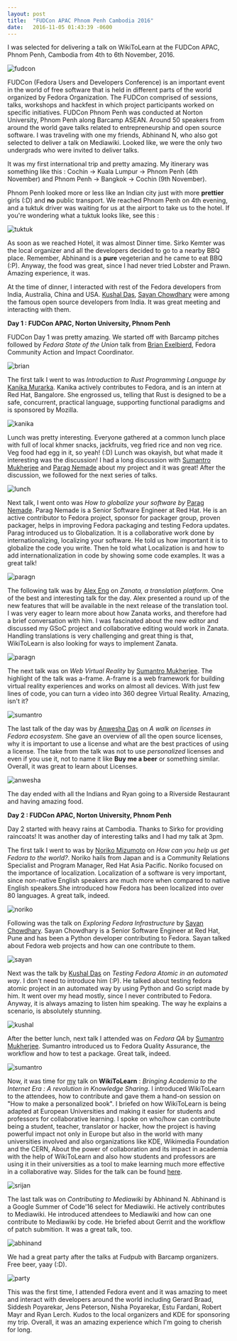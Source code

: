 ```yaml
---
layout: post
title:  "FUDCon APAC Phnom Penh Cambodia 2016"
date:   2016-11-05 01:43:39 -0600
---
```


I was selected for delivering a talk on WikiToLearn at the FUDCon APAC, Phnom Penh, Cambodia from 4th to 6th November, 2016.

<div class="image-wrap">
<div class="image-block">
    <img src="/images/fudcon.png" alt="fudcon">
</div>
</div>

FUDCon (Fedora Users and Developers Conference) is an important event in the world of free software that is held in different parts of the world organized by Fedora Organization. The FUDCon comprised of sessions, talks, workshops and hackfest in which project participants worked on specific initiatives. FUDCon Phnom Penh was conducted at Norton University, Phnom Penh along Barcamp ASEAN. Around 50 speakers from around the world gave talks related to entrepreneurship and open source software. I was traveling with one my friends, Abhinand N, who also got selected to deliver a talk on Mediawiki. Looked like, we were the only two undergrads who were invited to deliver talks.

It was my first international trip and pretty amazing. My itinerary was something like this : Cochin -> Kuala Lumpur -> Phnom Penh (4th November) and Phnom Penh -> Bangkok -> Cochin (9th November).

Phnom Penh looked more or less like an Indian city just with more **prettier** girls (:D) and **no** public transport. We reached Phnom Penh on 4th evening, and a tuktuk driver was waiting for us at the airport to take us to the hotel. If you're wondering what a tuktuk looks like, see this :

<div class="image-wrap">
<div class="image-block">
    <img src="/images/tuk-tuk.jpeg" alt="tuktuk">
</div>
</div>

As soon as we reached Hotel, it was almost Dinner time. Sirko Kemter was the local organizer and all the developers decided to go to a nearby BBQ place. Remember, Abhinand is a **pure** vegeterian and he came to eat BBQ (:P). Anyway, the food was great, since I had never tried Lobster and Prawn. Amazing experience, it was.

At the time of dinner, I interacted with rest of the Fedora developers from India, Australia, China and USA. [Kushal Das](https://kushaldas.in/), [Sayan Chowdhary](http://sayanchowdhury.com/) were among the famous open source developers from India. It was great meeting and interacting with them.

**Day 1 : FUDCon APAC, Norton University, Phnom Penh**

FUDCon Day 1 was pretty amazing. We started off with Barcamp pitches followed by *Fedora State of the Union* talk from [Brian Exelbierd](https://fedoraproject.org/wiki/User:Bex), Fedora Community Action and Impact Coordinator.

<div class="image-wrap">
<div class="image-block">
    <img src="/images/brian.jpg" alt="brian">
</div>
</div>

The first talk I went to was *Introduction to Rust Programming Language by* [Kanika Murarka](https://twitter.com/a2batic). Kanika actively contributes to Fedora, and is an intern at Red Hat, Bangalore. She engrossed us, telling that Rust is designed to be a safe, concurrent, practical language, supporting functional paradigms and is sponsored by Mozilla.

<div class="image-wrap">
<div class="image-block">
    <img src="/images/kanika.jpg" alt="kanika">
</div>
</div>

Lunch was pretty interesting. Everyone gathered at a common lunch place with full of local khmer snacks, jackfruits, veg fried rice and non veg rice. Veg food had egg in it, so yeah! (:D) Lunch was okayish, but what made it interesting was the discussion! I had a long discussion with [Sumantro Mukherjee](http://sumantrom.blogspot.com) and [Parag Nemade](https://fedoraproject.org/wiki/User:Pnemade) about my project and it was great! After the discussion, we followed for the next series of talks.

<div class="image-wrap">
<div class="image-block">
    <img src="/images/lunch.png" alt="lunch">
</div>
</div>

Next talk, I went onto was *How to globalize your software by* [Parag Nemade](https://fedoraproject.org/wiki/User:Pnemade). Parag Nemade is a Senior Software Engineer at Red Hat. He is an active contributor to Fedora project, sponsor for packager group, proven packager, helps in improving Fedora packaging and testing Fedora updates. Parag introduced us to Globalization. It is a collaborative work done by internationalizing, localizing your software. He told us how important it is to globalize the code you write. Then he told what Localization is and how to add internationalization in code by showing some code examples. It was a great talk!

<div class="image-wrap">
<div class="image-block">
    <img src="/images/paragn.jpg" alt="paragn">
</div>
</div>

The following talk was by [Alex Eng](https://fedoraproject.org/wiki/User:Aeng) on *Zanata, a translation platform*. One of the best and interesting talk for the day. Alex presented a round up of the new features that will be available in the next release of the translation tool. I was very eager to learn more about how Zanata works, and therefore had a brief conversation with him. I was fascinated about the new editor and discussed  my GSoC project and collaborative editing would work in Zanata. Handling translations is very challenging and great thing is that, WikiToLearn is also looking for ways to implement Zanata.

<div class="image-wrap">
<div class="image-block">
    <img src="/images/alex.jpg" alt="paragn">
</div>
</div>

The next talk was on *Web Virtual Reality* by [Sumantro Mukherjee](http://sumantrom.blogspot.com). The highlight of the talk was a-frame. A-frame is a web framework for building virtual reality experiences and works on almost all devices. With just few lines of code, you can turn a video into 360 degree Virtual Reality. Amazing, isn't it?

<div class="image-wrap">
<div class="image-block">
    <img src="/images/sumantro.jpg" alt="sumantro">
</div>
</div>

The last talk of the day was by [Anwesha Das](anweshadas.in) on *A walk on licenses in Fedora ecosystem*. She gave an overview of all the open source licenses, why it is important to use a license and what are the best practices of using a license. The take from the talk was not to use *personalized* licenses and even if you use it, not to name it like **Buy me a beer** or something similar. Overall, it was great to learn about Licenses.

<div class="image-wrap">
<div class="image-block">
    <img src="/images/anwesha.jpg" alt="anwesha">
</div>
</div>

The day ended with all the Indians and Ryan going to a Riverside Restaurant and having amazing food.

**Day 2 : FUDCon APAC, Norton University, Phnom Penh**

Day 2 started with heavy rains at Cambodia. Thanks to Sirko for providing raincoats! It was another day of interesting talks and I had my talk at 3pm.

The first talk I went to was by [Noriko Mizumoto](https://fedoraproject.org/wiki/User:Noriko) on *How can you help us get Fedora to the world?*. Noriko hails from Japan and is a Community Relations Specialist and Program Manager, Red Hat Asia Pacific. Noriko focused on the importance of localization. Localization of a software is very important, since non-native English speakers are much more when compared to native English speakers.She introduced how Fedora has been localized into over 80 languages. A great talk, indeed.

<div class="image-wrap">
<div class="image-block">
    <img src="/images/noriko.jpg" alt="noriko">
</div>
</div>


Following was the talk on *Exploring Fedora Infrastructure* by [Sayan Chowdhary](http://sayanchowdhury.com/). Sayan Chowdhary is a Senior Software Engineer at Red Hat, Pune and has been a Python developer contributing to Fedora. Sayan talked about Fedora web projects and how can one contribute to them.


<div class="image-wrap">
<div class="image-block">
    <img src="/images/sayan.jpg" alt="sayan">
</div>
</div>

Next was the talk by [Kushal Das](http://kushaldas.in) on *Testing Fedora Atomic in an automated way*. I don't need to introduce him (:P). He talked about testing fedora atomic project in an automated way by using Python and Go script made by him. It went over my head mostly, since I never contributed to Fedora. Anyway, it is always amazing to listen him speaking. The way he explains a scenario, is absolutely stunning.


<div class="image-wrap">
<div class="image-block">
    <img src="/images/kushal.jpg" alt="kushal">
</div>
</div>

After the better lunch, next talk I attended was on *Fedora QA* by [Sumantro Mukherjee](). Sumantro introduced us to Fedora Quality Assurance, the workflow and how to test a package. Great talk, indeed.

<div class="image-wrap">
<div class="image-block">
    <img src="/images/sumantro2.jpg" alt="sumantro">
</div>
</div>

Now, it was time for [my](http://wwww.srijanagarwal.me) talk on **WikiToLearn** : *Bringing Academia to the Internet Era : A revolution in Knowledge Sharing*. I introduced WikiToLearn to the attendees, how to contribute and gave them a hand-on session on "How to make a personalized book". I briefed on how WikiToLearn is being adapted at European Universities and making it easier for students and professors for collaborative learning. I spoke on who/how can contribute being a student, teacher, translator or hacker, how the project is having powerful impact not only in Europe but also in the world with many universities involved and also organizations like KDE, Wikimedia Foundation and the CERN, About the power of collaboration and its impact in academia with the help of WikiToLearn and also how students and professors are using it in their universities as a tool to make learning much more effective in a collaborative way. Slides for the talk can be found [here](http://slides.com/srijancse/wikitolearn-2).

<div class="image-wrap">
<div class="image-block">
    <img src="/images/srijan.jpg" alt="srijan">
</div>
</div>

The last talk was on *Contributing to Mediawiki* by Abhinand N. Abhinand is a Google Summer of Code'16 select for Mediawiki. He actively contributes to Mediawiki. He introduced attendees to Mediawiki and how can one contribute to Mediawiki by code. He briefed about Gerrit and the workflow of patch submition. It was a great talk, too.

<div class="image-wrap">
<div class="image-block">
    <img src="/images/abhinand.jpg" alt="abhinand">
</div>
</div>

We had a great party after the talks at Fudpub with Barcamp organizers. Free beer, yaay (:D).

<div class="image-wrap">
<div class="image-block">
    <img src="/images/party2.jpg" alt="party">
</div>
</div>

This was the first time, I attended Fedora event and it was amazing to meet and interact with developers around the world including Gerard Braad, Siddesh Poyarekar, Jens Peterson, Nisha Poyarekar, Estu Fardani, Robert Mayr and Ryan Lerch. Kudos to the local organizers and KDE for sponsoring my trip. Overall, it was an amazing experience which I'm going to cherish for long.
